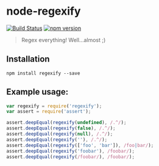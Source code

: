 # node-regexify

[![Build Status](https://travis-ci.org/hemanth/node-regexify.svg)](https://travis-ci.org/hemanth/node-regexify) [![npm version](https://badge.fury.io/js/regexify.svg)](http://badge.fury.io/js/regexify)
> Regex everything! Well...almost ;)

## Installation

`npm install regexify --save`

## Example usage:

```js
var regexify = require('regexify');
var assert = require('assert');

assert.deepEqual(regexify(undefined), /.^/);
assert.deepEqual(regexify(false), /.^/);
assert.deepEqual(regexify(null), /.^/);
assert.deepEqual(regexify(''), /.^/);
assert.deepEqual(regexify(['foo', 'bar']), /foo|bar/);
assert.deepEqual(regexify('foobar'), /foobar/);
assert.deepEqual(regexify(/foobar/), /foobar/);
```
